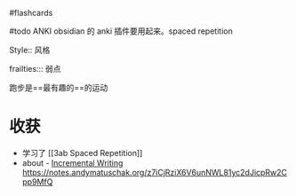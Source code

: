 #flashcards

#todo ANKI obsidian 的 anki 插件要用起来。spaced repetition

Style:: 风格
<!--SR:!2023-02-26,44,290-->

frailties::: 弱点
<!--SR:!2023-02-15,18,150!2023-03-01,32,230-->

跑步是==最有趣的==的运动  <!--SR:!2023-02-22,41,290-->

# 收获
- 学习了 [[3ab Spaced Repetition]]
- about -   [Incremental Writing](https://github.com/st3v3nmw/obsidian-spaced-repetition/wiki/Incremental-Writing)
https://notes.andymatuschak.org/z7iCjRziX6V6unNWL81yc2dJicpRw2Cpp9MfQ